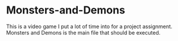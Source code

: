 # Monsters-and-Demons
This is a video game I put a lot of time into for a project assignment.
Monsters and Demons is the main file that should be executed.
